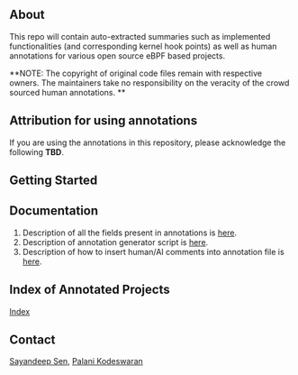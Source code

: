 ## About
This repo will contain auto-extracted summaries such as implemented functionalities (and corresponding kernel hook points) as well as human annotations for various open source eBPF based projects.

**NOTE: The copyright of original code files remain with respective owners. The maintainers take no responsibility on the veracity of the crowd sourced human annotations. **
## Attribution for using annotations
If you are using the annotations in this repository, please acknowledge the following **TBD**.
## Getting Started
## Documentation
1. Description of all the fields present in annotations is [here](documentation.md).
2. Description of annotation generator script is [here](ANNOTATION_GENERATOR.md).
3. Description of how to insert human/AI comments into annotation file is [here](COMMENT_ADDITION.md).
## Index of Annotated Projects
[Index](index.md)
## Contact
[Sayandeep Sen](https://www.github.com/sdsen), [Palani Kodeswaran](https://www.github.com/palanik1)
